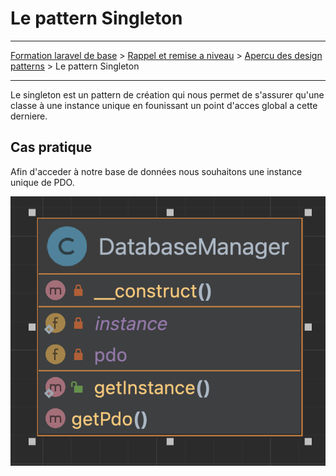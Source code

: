 # Le pattern Singleton

---

[Formation laravel de base](../../README.md) > [Rappel et remise a niveau](../README.md) > [Apercu des design patterns](README.md) > Le pattern Singleton

---

Le singleton est un pattern de création qui nous permet de 
s'assurer qu'une classe à une instance unique en founissant un
point d'acces global a cette derniere.

## Cas pratique

Afin d'acceder à notre base de données nous souhaitons une instance unique de PDO.

![Le design Singleton](./assets/Singleton.png)